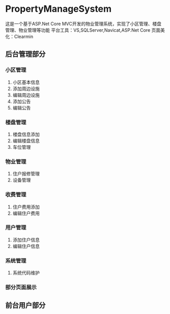 # PropertyManageSystem
这是一个基于ASP.Net Core MVC开发的物业管理系统，实现了小区管理、楼盘管理、物业管理等功能
平台工具：VS,SQLServer,Navicat,ASP.Net Core
页面美化：Clearmin
## 后台管理部分
### 小区管理
1. 小区基本信息
2. 添加周边设施
3. 编辑周边设施
4. 添加公告
5. 编辑公告
### 楼盘管理
1. 楼盘信息添加
2. 编辑楼盘信息
3. 车位管理
### 物业管理
1. 住户报修管理
2. 设备管理
### 收费管理
1. 住户费用添加
2. 编辑住户费用
### 用户管理
1. 添加住户信息
2. 编辑住户信息
### 系统管理
1. 系统代码维护
### 部分页面展示

## 前台用户部分
